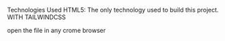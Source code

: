 Technologies Used
HTML5: The only technology used to build this project.
WITH TAILWINDCSS

open the file in any crome browser
